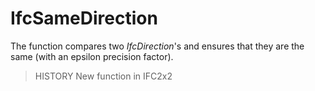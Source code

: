 # IfcSameDirection

The function compares two _IfcDirection_'s and ensures that they are the same (with an epsilon precision factor).
<!-- end of short definition -->

> HISTORY New function in IFC2x2
